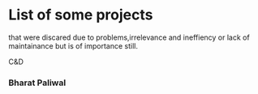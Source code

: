 # List of some projects 
that were discared due to problems,irrelevance and ineffiency or lack of maintainance 
but is of importance still. 



C&D 
### Bharat Paliwal
